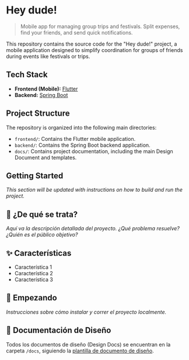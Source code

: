 # Hey dude!

> Mobile app for managing group trips and festivals. Split expenses, find your friends, and send quick notifications.

This repository contains the source code for the "Hey dude!" project, a mobile application designed to simplify coordination for groups of friends during events like festivals or trips.

## Tech Stack

*   **Frontend (Mobile):** [Flutter](https://flutter.dev/)
*   **Backend:** [Spring Boot](https://spring.io/projects/spring-boot)

## Project Structure

The repository is organized into the following main directories:

*   `frontend/`: Contains the Flutter mobile application.
*   `backend/`: Contains the Spring Boot backend application.
*   `docs/`: Contains project documentation, including the main Design Document and templates.

## Getting Started

_This section will be updated with instructions on how to build and run the project._

## 🤔 ¿De qué se trata?

_Aquí va la descripción detallada del proyecto. ¿Qué problema resuelve? ¿Quién es el público objetivo?_

## ✨ Características

*   Característica 1
*   Característica 2
*   Característica 3

## 🚀 Empezando

_Instrucciones sobre cómo instalar y correr el proyecto localmente._

## 📄 Documentación de Diseño

Todos los documentos de diseño (Design Docs) se encuentran en la carpeta `/docs`, siguiendo la [plantilla de documento de diseño](DESIGN_DOC_TEMPLATE.md). 